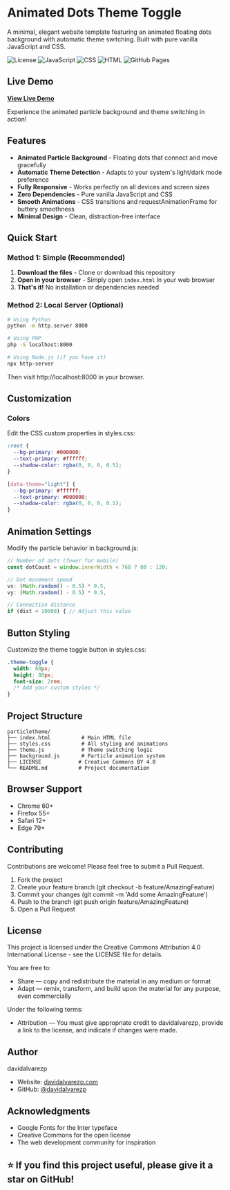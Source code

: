 # Animated Dots Theme Toggle

A minimal, elegant website template featuring an animated floating dots background with automatic theme switching. Built with pure vanilla JavaScript and CSS.

![License](https://img.shields.io/badge/License-CC%20BY%204.0-lightgrey.svg)
![JavaScript](https://img.shields.io/badge/JavaScript-ES6+-yellow.svg)
![CSS](https://img.shields.io/badge/CSS-3-blue.svg)
![HTML](https://img.shields.io/badge/HTML-5-orange.svg)
![GitHub Pages](https://img.shields.io/badge/GitHub%20Pages-Live-brightgreen.svg)

## Live Demo

**[View Live Demo](https://davidalvarezp.github.io/animated-dots-theme-toggle/)**

Experience the animated particle background and theme switching in action!

## Features

- **Animated Particle Background** - Floating dots that connect and move gracefully
- **Automatic Theme Detection** - Adapts to your system's light/dark mode preference
- **Fully Responsive** - Works perfectly on all devices and screen sizes
- **Zero Dependencies** - Pure vanilla JavaScript and CSS
- **Smooth Animations** - CSS transitions and requestAnimationFrame for buttery smoothness
- **Minimal Design** - Clean, distraction-free interface

## Quick Start

### Method 1: Simple (Recommended)
1. **Download the files** - Clone or download this repository
2. **Open in your browser** - Simply open `index.html` in your web browser
3. **That's it!** No installation or dependencies needed

### Method 2: Local Server (Optional)
```bash
# Using Python
python -m http.server 8000

# Using PHP
php -S localhost:8000

# Using Node.js (if you have it)
npx http-server
```
Then visit http://localhost:8000 in your browser.

## Customization
### Colors
Edit the CSS custom properties in styles.css:

```css
:root {
  --bg-primary: #000000;
  --text-primary: #ffffff;
  --shadow-color: rgba(0, 0, 0, 0.5);
}

[data-theme="light"] {
  --bg-primary: #ffffff;
  --text-primary: #000000;
  --shadow-color: rgba(0, 0, 0, 0.1);
}
```

## Animation Settings
Modify the particle behavior in background.js:

```javascript
// Number of dots (fewer for mobile)
const dotCount = window.innerWidth < 768 ? 80 : 120;

// Dot movement speed
vx: (Math.random() - 0.5) * 0.5,
vy: (Math.random() - 0.5) * 0.5,

// Connection distance
if (dist < 10000) { // Adjust this value
```

## Button Styling
Customize the theme toggle button in styles.css:

```css
.theme-toggle {
  width: 80px;
  height: 80px;
  font-size: 2rem;
  /* Add your custom styles */
}
```

## Project Structure
```text
particletheme/
├── index.html          # Main HTML file
├── styles.css          # All styling and animations
├── theme.js            # Theme switching logic
├── background.js       # Particle animation system
├── LICENSE            # Creative Commons BY 4.0
└── README.md          # Project documentation
```

## Browser Support
- Chrome 60+
- Firefox 55+
- Safari 12+
- Edge 79+

## Contributing
Contributions are welcome! Please feel free to submit a Pull Request.

1. Fork the project
2. Create your feature branch (git checkout -b feature/AmazingFeature)
3. Commit your changes (git commit -m 'Add some AmazingFeature')
4. Push to the branch (git push origin feature/AmazingFeature)
5. Open a Pull Request

## License
This project is licensed under the Creative Commons Attribution 4.0 International License - see the LICENSE file for details.

You are free to:
- Share — copy and redistribute the material in any medium or format
- Adapt — remix, transform, and build upon the material for any purpose, even commercially

Under the following terms:
- Attribution — You must give appropriate credit to davidalvarezp, provide a link to the license, and indicate if changes were made.

## Author
davidalvarezp

- Website: [davidalvarezp.com](https://davidalvarezp.com)
- GitHub: [@davidalvarezp](https://github.com/davidalvarezp)

## Acknowledgments
- Google Fonts for the Inter typeface
- Creative Commons for the open license
- The web development community for inspiration

## ⭐ If you find this project useful, please give it a star on GitHub!

